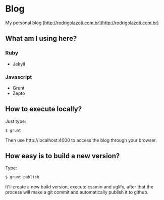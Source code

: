 Blog
====

My personal blog [http://rodrigolazoti.com.br](http://rodrigolazoti.com.br)


## What am I using here?

### Ruby

* Jekyll

### Javascript

* Grunt
* Zepto


## How to execute locally?

Just type:

```sh
$ grunt
```

Then use http://localhost:4000 to access the blog through your browser.


## How easy is to build a new version?

Type:

```sh
$ grunt publish
```

It'll create a new build version, execute cssmin and uglify, after that the process will make a git commit and automatically publish it to github.
